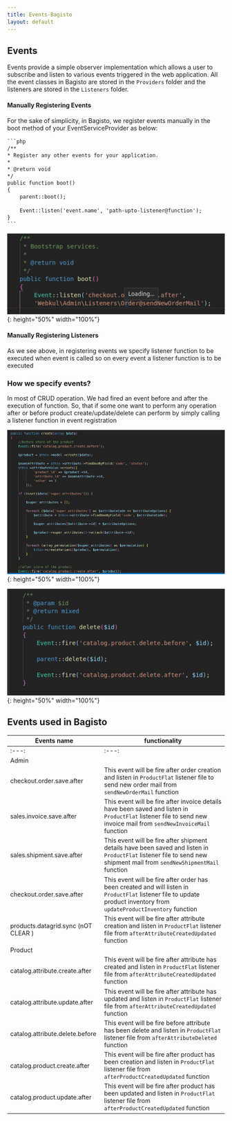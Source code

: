 ```yaml
---
title: Events-Bagisto
layout: default
---
```


## Events

Events provide a simple observer implementation which allows a user to subscribe and listen to various events triggered in the web application. All the event classes in Bagisto are stored in the `Providers` folder and the listeners are stored in the `Listeners` folder.

#### Manually Registering Events

For the sake of simplicity, in Bagisto, we register events manually in the boot method of your EventServiceProvider as below:

    ```php
    /**
    * Register any other events for your application.
    *
    * @return void
    */
    public function boot()
    {
        parent::boot();

        Event::listen('event.name', 'path-upto-listener@function');
    }
    ```

![Bagisto Root Directory](assets/images/Bagisto_Docs_Images/Events/define-event.png){: height="50%" width="100%"}


#### Manually Registering Listeners

As we see above, in registering events we specify listener function to be executed when event is called so on every event a listener function is to be executed


### How we specify events?

In most of CRUD operation. We had fired an event before and after the execution of function. So, that if some one want to perform any operation after or before product create/update/delete can perform by simply calling a listener function in event registration

![Bagisto Root Directory](assets/images/Bagisto_Docs_Images/Events/create-event-before-after.png){: height="50%" width="100%"}



![Bagisto Root Directory](assets/images/Bagisto_Docs_Images/Events/delete-event-before-after.png){: height="50%" width="100%"}





## Events used in Bagisto


| Events name                     | functionality |
| ------------------------------- | ------------- |
|           :---:                 | :---:         |
| Admin                           |               |
| checkout.order.save.after       | This event will be fire after order creation and listen in `ProductFlat` listener file to send new order mail from `sendNewOrderMail` function  |
| sales.invoice.save.after        | This event will be fire after invoice details have been saved and listen in `ProductFlat` listener file to send new invoice mail from `sendNewInvoiceMail` function  |
| sales.shipment.save.after       | This event will be fire after shipment details have been saved and listen in `ProductFlat` listener file to send new shipment mail from `sendNewShipmentMail` function  |
| checkout.order.save.after       | This event will be fire after order has been created  and will listen in `ProductFlat` listener file  to update product inventory from `updateProductInventory` function  |
| products.datagrid.sync (nOT CLEAR )         | This event will be fire after attribute creation and listen in `ProductFlat` listener file  from `afterAttributeCreatedUpdated` function  |
| Product                         |               |
| catalog.attribute.create.after  | This event will be fire after attribute has created and listen in `ProductFlat` listener file  from `afterAttributeCreatedUpdated` function  |
| catalog.attribute.update.after  | This event will be fire after attribute has updated and listen in `ProductFlat` listener file  from `afterAttributeCreatedUpdated` function  |
| catalog.attribute.delete.before | This event will be fire before attribute has been delete and listen in `ProductFlat` listener file  from `afterAttributeDeleted` function  |
| catalog.product.create.after    | This event will be fire after product has been creation and listen in `ProductFlat` listener file  from `afterProductCreatedUpdated` function  |
| catalog.product.update.after    | This event will be fire after product has been updated and listen in `ProductFlat` listener file  from `afterProductCreatedUpdated` function  |
